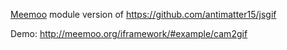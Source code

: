 [Meemoo](http://meemoo.org) module version of https://github.com/antimatter15/jsgif

Demo: http://meemoo.org/iframework/#example/cam2gif
